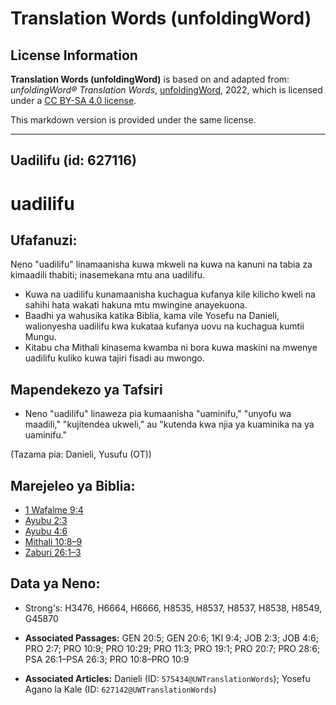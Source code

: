 # Translation Words (unfoldingWord)

## License Information

**Translation Words (unfoldingWord)** is based on and adapted from: _unfoldingWord® Translation Words_, [unfoldingWord](https://unfoldingword.org/utw), 2022, which is licensed under a [CC BY-SA 4.0 license](https://creativecommons.org/licenses/by-sa/4.0/legalcode.en).

This markdown version is provided under the same license.



--------------------------------

## Uadilifu (id: 627116)

uadilifu
========

Ufafanuzi:
----------

Neno "uadilifu" linamaanisha kuwa mkweli na kuwa na kanuni na tabia za kimaadili thabiti; inasemekana mtu ana uadilifu.

* Kuwa na uadilifu kunamaanisha kuchagua kufanya kile kilicho kweli na sahihi hata wakati hakuna mtu mwingine anayekuona.
* Baadhi ya wahusika katika Biblia, kama vile Yosefu na Danieli, walionyesha uadilifu kwa kukataa kufanya uovu na kuchagua kumtii Mungu.
* Kitabu cha Mithali kinasema kwamba ni bora kuwa maskini na mwenye uadilifu kuliko kuwa tajiri fisadi au mwongo.

Mapendekezo ya Tafsiri
----------------------

* Neno "uadilifu" linaweza pia kumaanisha "uaminifu," "unyofu wa maadili," "kujitendea ukweli," au "kutenda kwa njia ya kuaminika na ya uaminifu."

(Tazama pia: Danieli, Yusufu (OT))

Marejeleo ya Biblia:
--------------------

* [1 Wafalme 9:4](https://ref.ly/1Kgs9:4)
* [Ayubu 2:3](https://ref.ly/Job2:3)
* [Ayubu 4:6](https://ref.ly/Job4:6)
* [Mithali 10:8–9](https://ref.ly/Prov10:8-Prov10:9)
* [Zaburi 26:1–3](https://ref.ly/Ps26:1-Ps26:3)

Data ya Neno:
-------------

* Strong's: H3476, H6664, H6666, H8535, H8537, H8537, H8538, H8549, G45870

* **Associated Passages:** GEN 20:5; GEN 20:6; 1KI 9:4; JOB 2:3; JOB 4:6; PRO 2:7; PRO 10:9; PRO 10:29; PRO 11:3; PRO 19:1; PRO 20:7; PRO 28:6; PSA 26:1–PSA 26:3; PRO 10:8–PRO 10:9
* **Associated Articles:** Danieli (ID: `575434@UWTranslationWords`); Yosefu Agano la Kale (ID: `627142@UWTranslationWords`)

